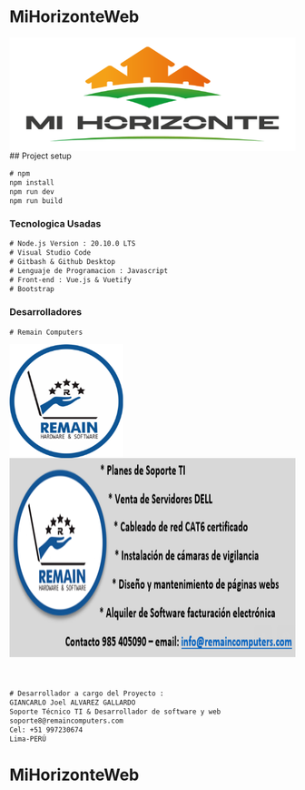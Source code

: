 # MiHorizonteWeb
<img src="https://github.com/giandeveloper2109/MiHorizonteWeb/blob/main/src/assets/mihorizonte.png?raw=true" alt="Descripción de la imagen" width="600" height="200" align="middle">
## Project setup

```
# npm
npm install
npm run dev
npm run build
```

### Tecnologica Usadas

```
# Node.js Version : 20.10.0 LTS
# Visual Studio Code
# Gitbash & Github Desktop
# Lenguaje de Programacion : Javascript
# Front-end : Vue.js & Vuetify
# Bootstrap

```
### Desarrolladores
```
# Remain Computers

```
<img  src="https://github.com/giandeveloper2109/PenayFauraWebPage2023/blob/main/src/assets/logoRC.png?raw=true" alt="Remain Computers Logo" width="200" height="200" align="middle">
<img  src="https://github.com/giandeveloper2109/PenayFauraWebPage2023/blob/main/src/assets/serviciosRC.png?raw=true" alt="Servicios Remain Computers" width="800" height="350" align="middle">

#
```

# Desarrollador a cargo del Proyecto :
GIANCARLO Joel ALVAREZ GALLARDO
Soporte Técnico TI & Desarrollador de software y web
soporte8@remaincomputers.com
Cel: +51 997230674
Lima-PERÚ
```

# MiHorizonteWeb
